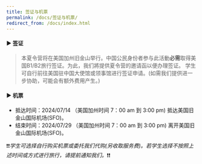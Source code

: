 ```yaml
---
title: 签证与机票
permalink: /docs/签证与机票/
redirect_from: /docs/index.html
---
```


#### ▶︎ 签证

>本夏令营将在美国加州旧金山举行。中国公民身份者参与此活動**必需**取得美国B1/B2旅行签证。为此，我们將提供夏令营的邀请函以便办理签证。
>学生可自行前往美国驻中国大使馆或领事馆进行签证申请。(如需我们提供进一步协助，可能会有额外费用产生。)

#### ▶︎ 机票

* 抵达时间：2024/07/14 （美国加州时间 7：00 am 到 3:00 pm) 抵达美国旧金山国际机场(SFO)。
* 结束时间：2024/07/29 （美国加州时间 7：00 am 到 3:00 pm) 离开美国旧金山国际机场(SFO)。

❗️❗️*学生可选择自行购买机票或委托我们代购(另收取服务费)。若学生选择不按照上述时间或方式进行旅行，请提前通知我们。*❗️❗️
